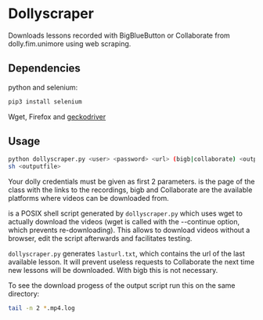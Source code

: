# Dollyscraper

Downloads lessons recorded with BigBlueButton or Collaborate from
dolly.fim.unimore using web scraping.

## Dependencies

python and selenium:

```bash
pip3 install selenium
```

Wget, Firefox and [geckodriver](https://github.com/mozilla/geckodriver/releases)

## Usage

```bash
python dollyscraper.py <user> <password> <url> (bigb|collaborate) <outputfile>
sh <outputfile>
```

Your dolly credentials must be given as first 2 parameters. <url> is the page of
the class with the links to the recordings, bigb and Collaborate are the
available platforms where videos can be downloaded from.

<outputfile> is a POSIX shell script generated by ``dollyscraper.py`` which uses
wget to actually download the videos (wget is called with the --continue option,
which prevents re-downloading). This allows to download videos without a
browser, edit the script afterwards and facilitates testing.

``dollyscraper.py`` generates ``lasturl.txt``, which contains the url of the
last available lesson. It will prevent useless requests to Collaborate the next
time new lessons will be downloaded. With bigb this is not necessary.

To see the download progess of the output script run this on the same directory:

```bash
tail -n 2 *.mp4.log
```
